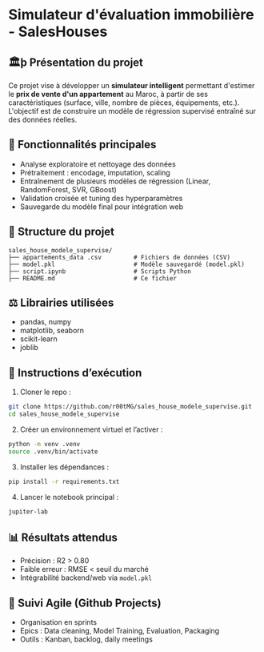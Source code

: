 # Simulateur d'évaluation immobilière - SalesHouses

## 🏛þ Présentation du projet

Ce projet vise à développer un **simulateur intelligent** permettant d'estimer le **prix de vente d'un appartement** au Maroc, à partir de ses caractéristiques (surface, ville, nombre de pièces, équipements, etc.). L'objectif est de construire un modèle de régression supervisé entraîné sur des données réelles.

## 🔄 Fonctionnalités principales

* Analyse exploratoire et nettoyage des données
* Prétraitement : encodage, imputation, scaling
* Entraînement de plusieurs modèles de régression (Linear, RandomForest, SVR, GBoost)
* Validation croisée et tuning des hyperparamètres
* Sauvegarde du modèle final pour intégration web

## 📂 Structure du projet

```
sales_house_modele_supervise/
├── appartements_data .csv         # Fichiers de données (CSV)
├── model.pkl                      # Modèle sauvegardé (model.pkl)
├── script.ipynb                   # Scripts Python           
├── README.md                      # Ce fichier
```

## ⚖️ Librairies utilisées

* pandas, numpy
* matplotlib, seaborn
* scikit-learn
* joblib

## 📆 Instructions d’exécution

1. Cloner le repo :

```bash
git clone https://github.com/r00tMG/sales_house_modele_supervise.git
cd sales_house_modele_supervise
```

2. Créer un environnement virtuel et l’activer :

```bash
python -m venv .venv
source .venv/bin/activate  
```

3. Installer les dépendances :

```bash
pip install -r requirements.txt
```

4. Lancer le notebook principal :

```bash
jupiter-lab
```

## 📊 Résultats attendus

* Précision : R2 > 0.80
* Faible erreur : RMSE < seuil du marché
* Intégrabilité backend/web via `model.pkl`

## 📅 Suivi Agile (Github Projects)

* Organisation en sprints
* Epics : Data cleaning, Model Training, Evaluation, Packaging
* Outils : Kanban, backlog, daily meetings

